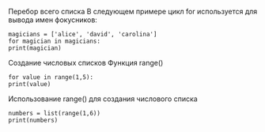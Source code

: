 Перебор всего списка
В следующем примере цикл for используется для вывода имен фокусников:
```
magicians = ['alice', 'david', 'carolina']
for magician in magicians:
print(magician)
```


Создание числовых списков
Функция range()
```
for value in range(1,5):
print(value)
```
Использование range() для создания числового списка
```
numbers = list(range(1,6))
print(numbers)
```
